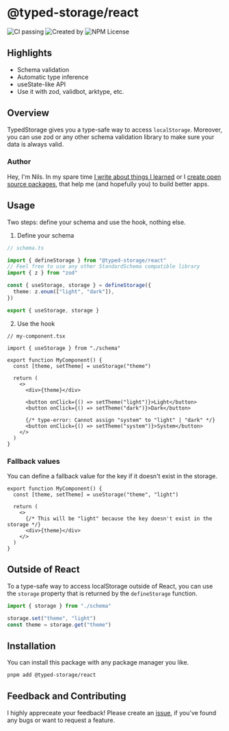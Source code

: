 # @typed-storage/react

![CI passing](https://github.com/Haberkamp/typed-storage/actions/workflows/ci.yml/badge.svg?event=push&branch=main)
![Created by](https://img.shields.io/badge/created%20by-@n__haberkamp-065afa.svg)
![NPM License](https://img.shields.io/npm/l/%40typed-storage%2Freact)

## Highlights

- Schema validation
- Automatic type inference
- useState-like API
- Use it with zod, validbot, arktype, etc.

## Overview

TypedStorage gives you a type-safe way to access `localStorage`. Moreover, you can use zod or any other schema validation library to make sure your data is always valid.

### Author

Hey, I'm Nils. In my spare time [I write about things I learned](https://www.haberkamp.dev/) or I [create open source packages](https://github.com/Haberkamp), that help me (and hopefully you) to build better apps.

## Usage

Two steps: define your schema and use the hook, nothing else.

1. Define your schema

```ts
// schema.ts

import { defineStorage } from "@typed-storage/react"
// Feel free to use any other StandardSchema compatible library
import { z } from "zod"

const { useStorage, storage } = defineStorage({
  theme: z.enum(["light", "dark"]),
})

export { useStorage, storage }
```

2. Use the hook

```tsx
// my-component.tsx

import { useStorage } from "./schema"

export function MyComponent() {
  const [theme, setTheme] = useStorage("theme")

  return (
    <>
      <div>{theme}</div>

      <button onClick={() => setTheme("light")}>Light</button>
      <button onClick={() => setTheme("dark")}>Dark</button>

      {/* type-error: Cannot assign "system" to "light" | "dark" */}
      <button onClick={() => setTheme("system")}>System</button>
    </>
  )
}
```

### Fallback values

You can define a fallback value for the key if it doesn't exist in the storage.

```tsx
export function MyComponent() {
  const [theme, setTheme] = useStorage("theme", "light")

  return (
    <>
      {/* This will be "light" because the key doesn't exist in the storage */}
      <div>{theme}</div>
    </>
  )
}
```

## Outside of React

To a type-safe way to access localStorage outside of React,
you can use the `storage` property that is returned
by the `defineStorage` function.

```ts
import { storage } from "./schema"

storage.set("theme", "light")
const theme = storage.get("theme")
```

## Installation

You can install this package with any package manager you like.

```bash
pnpm add @typed-storage/react
```

## Feedback and Contributing

I highly appreceate your feedback! Please create an [issue](https://github.com/Haberkamp/typed-storage/issues/new), if you've found any bugs or want to request a feature.
